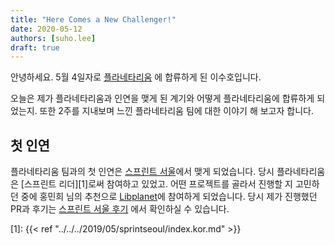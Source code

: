 ```yaml
---
title: "Here Comes a New Challenger!"
date: 2020-05-12
authors: [suho.lee]
draft: true
---
```


안녕하세요. 5월 4일자로 [플라네타리움][Planetarium] 에 합류하게 된 이수호입니다.

오늘은 제가 플라네타리움과 인연을 맺게 된 계기와 어떻게 플라네타리움에 합류하게 되었는지.
또한 2주를 지내보며 느낀 플라네타리움 팀에 대한 이야기 해 보고자 합니다.

[Planetarium]: https://planetariumhq.com/

첫 인연
------------------------
플라네타리움 팀과의 첫 인연은 [스프린트 서울][SprintSeoul]에서 맺게 되었습니다.
당시 플라네타리움은 [스프린트 리더][1]로써 참여하고 있었고. 어떤 프로젝트를 골라서 진행할 지 고민하던 중에
홍민희 님의 추천으로 [Libplanet]에 참여하게 되었습니다. 당시 제가 진행했던 PR과 후기는 [스프린트 서울 후기][Sprint-Review-Article]
에서 확인하실 수 있습니다.

[SprintSeoul]: http://sprintseoul.org/
[Libplanet]: https://github.com/planetarium/libplanet
[Sprint-Review-Article]: https://blog.hanaoto.me/sprint_seoul_2019_june/
[1]: {{< ref "../../../2019/05/sprintseoul/index.kor.md" >}} 

